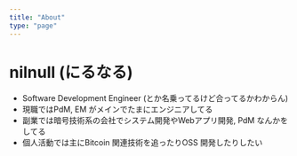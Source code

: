 ```yaml
---
title: "About"
type: "page"
---
```


# nilnull (にるなる)
* Software Development Engineer (とか名乗ってるけど合ってるかわからん)
* 現職ではPdM, EM がメインでたまにエンジニアしてる
* 副業では暗号技術系の会社でシステム開発やWebアプリ開発, PdM なんかをしてる
* 個人活動では主にBitcoin 関連技術を追ったりOSS 開発したりしたい